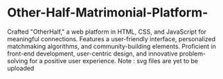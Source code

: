 # Other-Half-Matrimonial-Platform-
Crafted "OtherHalf," a web platform in HTML, CSS, and JavaScript for meaningful connections. Features a user-friendly interface, personalized matchmaking algorithms, and community-building elements. Proficient in front-end development, user-centric design, and innovative problem-solving for a positive user experience.
Note : svg files are yet to be uploaded
